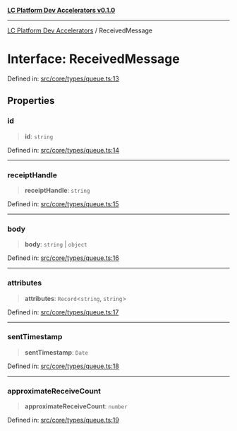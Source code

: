 [**LC Platform Dev Accelerators v0.1.0**](../README.md)

***

[LC Platform Dev Accelerators](../globals.md) / ReceivedMessage

# Interface: ReceivedMessage

Defined in: [src/core/types/queue.ts:13](https://github.com/stainedhead/lc-platform-dev-accelerators/blob/12c3626979e745866113de19cb4bb33222f28139/src/core/types/queue.ts#L13)

## Properties

### id

> **id**: `string`

Defined in: [src/core/types/queue.ts:14](https://github.com/stainedhead/lc-platform-dev-accelerators/blob/12c3626979e745866113de19cb4bb33222f28139/src/core/types/queue.ts#L14)

***

### receiptHandle

> **receiptHandle**: `string`

Defined in: [src/core/types/queue.ts:15](https://github.com/stainedhead/lc-platform-dev-accelerators/blob/12c3626979e745866113de19cb4bb33222f28139/src/core/types/queue.ts#L15)

***

### body

> **body**: `string` \| `object`

Defined in: [src/core/types/queue.ts:16](https://github.com/stainedhead/lc-platform-dev-accelerators/blob/12c3626979e745866113de19cb4bb33222f28139/src/core/types/queue.ts#L16)

***

### attributes

> **attributes**: `Record`\<`string`, `string`\>

Defined in: [src/core/types/queue.ts:17](https://github.com/stainedhead/lc-platform-dev-accelerators/blob/12c3626979e745866113de19cb4bb33222f28139/src/core/types/queue.ts#L17)

***

### sentTimestamp

> **sentTimestamp**: `Date`

Defined in: [src/core/types/queue.ts:18](https://github.com/stainedhead/lc-platform-dev-accelerators/blob/12c3626979e745866113de19cb4bb33222f28139/src/core/types/queue.ts#L18)

***

### approximateReceiveCount

> **approximateReceiveCount**: `number`

Defined in: [src/core/types/queue.ts:19](https://github.com/stainedhead/lc-platform-dev-accelerators/blob/12c3626979e745866113de19cb4bb33222f28139/src/core/types/queue.ts#L19)
